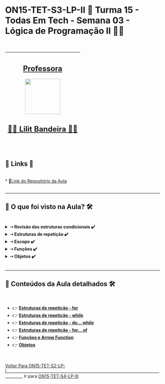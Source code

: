 # ON15-TET-S3-LP-II 🤝 Turma 15 - Todas Em Tech - Semana 03 - Lógica de Programação II 👩‍💻

</br>
<div align="center">

| [<h2>Professora</h2><img src="https://avatars.githubusercontent.com/u/73290609?v=4" width=115><br><h2>👩‍🏫 Lilit Bandeira ✍🏽</h2>](https://github.com/lilitbandeira) |
| :---: | 

</br>
</div>

<div>
  <summary>
    <h2>🔗 Links 🔗</h2>
  </summary>
  </br>
  <div>
    * 📌<a href="https://github.com/reprograma/ON15-TET-S3-LP-II">Link do Repositório da Aula</a><br/>
  </div>
</div>
</br>

___
##  👀 O que foi visto na Aula? 🛠️
</br>
<details>
    <summary>
      <strong>➝ Revisão das estruturas condicionais ✔️</strong>
    </summary>    
    <div align="left">        
      <table border=1>             
        <tr>
          <td align="center">👉</td>                
          <td>If / else</td>                
          <td align="center">✅</td>
        </tr>
        <tr> 
          <td align="center">👉</td>
          <td>Switch / case</td>                
          <td align="center">✅</td>
        </tr>        
      </table>               
    </div>
</details>

<details>
    <summary>
      <strong>➝ Estruturas de repetição ✔️</strong>
    </summary>    
    <div align="left">        
      <table border=1>             
        <tr>
          <td align="center">👉</td>                
          <td>for</td>                
          <td align="center">✅</td>
        </tr>
        <tr> 
          <td align="center">👉</td>
          <td>while</td>                
          <td align="center">✅</td>
        </tr>
        <tr>    
          <td align="center">👉</td>            
          <td>do... while</td>                
          <td align="center">✅</td>
        </tr>
	<tr>    
          <td align="center">👉</td>            
          <td>for... of</td>                
          <td align="center">✅</td>
        </tr>	
      </table>               
    </div>
</details>

<details>
    <summary>
      <strong>➝ Escopo ✔️</strong>
    </summary>    
    <div align="left">        
      <table border=1>             
        <tr>
          <td align="center">👉</td>                
          <td>É o contexto atual de execução, em que valores e expressões são "visíveis" ou podem ser referenciadas. (MDN) Podemos entender como um "lugar/parte" do código</td>                
          <td align="center">✅</td>
        </tr>       
      </table>               
    </div>
</details>

<details>
    <summary>
      <strong>➝ Funções ✔️</strong>
    </summary>    
    <div align="left">        
      <table border=1>             
        <tr>
          <td align="center">👉</td>                
          <td>Declarando uma função</td>                
          <td align="center">✅</td>
        </tr>
        <tr> 
          <td align="center">👉</td>
          <td>Arrow Function</td>                
          <td align="center">✅</td>
        </tr>
      </table>               
    </div>
</details>

<details>
    <summary>
      <strong>➝ Objetos ✔️</strong>
    </summary>    
    <div align="left">        
      <table border=1>             
        <tr>
          <td align="center">👉</td>                
          <td>Criando um objeto</td>                
          <td align="center">✅</td>
        </tr>
        <tr> 
          <td align="center">👉</td>
          <td>Notação de ponto - Digitando o ponto, podemos acessar todos as propriedades e métodos encapsuladas dentro do objeto</td>                
          <td align="center">✅</td>
        </tr>
        <tr>    
          <td align="center">👉</td>            
          <td>Notação de cochetes - Usamos as chaves (como strings) para acessar o valor de um item</td>                
          <td align="center">✅</td>
        </tr>
	      <tr>    
          <td align="center">👉</td>            
          <td>Desestruturando um objeto</td>                
          <td align="center">✅</td>
        </tr>
	      <tr>    
          <td align="center">👉</td>            
          <td>Objeto Date e seus métodos</td>                
          <td align="center">✅</td>
        </tr>
      </table>               
    </div>
</details>
</br>

___
##  🔨 Conteúdos da Aula detalhados 🛠️
</br>

  * 👉 [**Estruturas de repetição - for** ](readme/README1.md)
  * 👉 [**Estruturas de repetição - while** ](readme/README2.md)
  * 👉 [**Estruturas de repetição - do... while** ](readme/README3.md)
  * 👉 [**Estruturas de repetição - for... of** ](readme/README4.md)
  * 👉 [**Funções e Arrow Function** ](readme/README5.md)
  * 👉 [**Objetos** ](readme/README6.md)

</br>

[Voltar Para ON15-TET-S2-LP-I](https://github.com/AlineAlmeida85/Reprograma-Curso-Completo/tree/main/Aulas/ON15-TET-S2-LP-I)_______________________________________________________________________________________ Ir para [  ON15-TET-S4-LP-III](https://github.com/AlineAlmeida85/Reprograma-Curso-Completo/tree/main/Aulas/ON15-TET-S4-LP-III)
